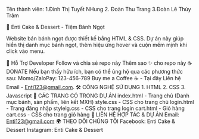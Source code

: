 Tên thành viên: 
    1.Đinh Thị Tuyết NHung
    2. Đoàn Thu Trang
    3.Đoàn Lê Thùy Trâm


    
🍰 Enti Cake & Dessert - Tiệm Bánh Ngọt

Website bán bánh ngọt được thiết kế bằng HTML & CSS.
Dự án này giúp hiển thị danh mục bánh ngọt, thêm hiệu ứng hover và cuộn mềm mịnh khi click vào menu.

📌 Hỗ Trợ Developer
    Follow và chia sẻ repo này
    Thêm sao ✨ cho repo này
☕ DONATE
Nếu bạn thấy hữu ích, bạn có thể ủng hộ qua các phương thức sau:
    Momo/ZaloPay: 123-456-789
    Buy me a Coffee ☕️ - Tại đây
    Liên hệ Email - Enti123@gmail.com.
🛠 CÔNG NGHỆ SỬ DỤNG
    1. HTML
    2. CSS
    3. Javascript
📄 CÁC TRANG CÓ TRONG DỰ ÁN
    index.html - Trang chủ (Danh mục bánh, sản phẩm, liên kết MXH)
    style.css - CSS cho trang chủ
    login.html - Trang đăng nhập
    stylelg.css - CSS cho trang login
    cart.html - Giỏ hàng
    cart.css - CSS cho trang giỏ hàng
📩 LIÊN HỆ HỢP TÁC & DỰ ÁN
    Email: Enti123@gmail.com
🌍 THEO DÕI CHÚNG TÔI
    Facebook: Enti Cake & Dessert
    Instagram: Enti Cake & Dessert



